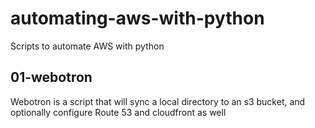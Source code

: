 # automating-aws-with-python
Scripts to automate AWS with python


## 01-webotron

Webotron is a script that will sync a local directory to an s3 bucket, and optionally configure Route 53 and cloudfront as well

